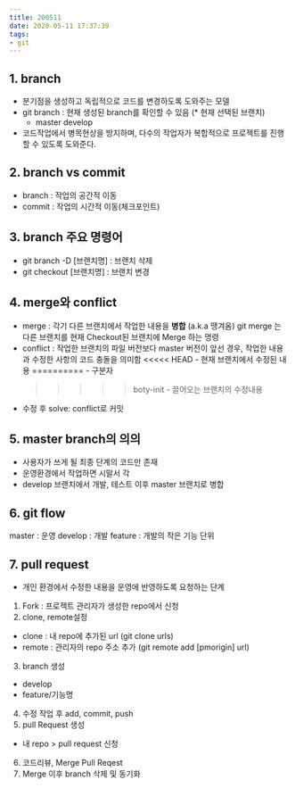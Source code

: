 ```yaml
---
title: 200511
date: 2020-05-11 17:37:39
tags:
- git
---
```


## 1. branch 
- 분기점을 생성하고 독립적으로 코드를 변경하도록 도와주는 모델 
- git branch : 현재 생성된 branch를 확인할 수 있음 (* 현재 선택된 브랜치)
    * master
    develop
- 코드작업에서 병목현상을 방지하며, 다수의 작업자가 복합적으로 프로젝트를 진행할 수 있도록 도와준다.

## 2. branch vs commit
- branch : 작업의 공간적 이동
- commit : 작업의 시간적 이동(체크포인트)
  
## 3. branch 주요 명령어
- git branch -D [브랜치명] : 브랜치 삭제
- git checkout [브랜치명] : 브랜치 변경

## 4. merge와 conflict
- merge : 각기 다른 브랜치에서 작업한 내용을 **병합** (a.k.a 땡겨옴) git merge 는 다른 브랜치를 현재 Checkout된 브랜치에 Merge 하는 명령
- conflict : 작업한 브랜치의 파일 버전보다 master 버전이 앞선 경우, 작업한 내용과 수정한 사항의 코드 충돌을 의미함
  <<<<< HEAD - 현재 브랜치에서 수정된 내용
  ========== - 구분자
  >>>>> boty-init - 끌어오는 브랜치의 수정내용
- 수정 후 solve: conflict로 커밋

## 5. master branch의 의의
- 사용자가 쓰게 될 최종 단계의 코드만 존재
- 운영환경에서 작업하면 시말서 각
- develop 브랜치에서 개발, 테스트 이후 master 브랜치로 병합

## 6. git flow
master : 운영
  develop : 개발
    feature : 개발의 작은 기능 단위 

## 7. pull request
- 개인 환경에서 수정한 내용을 운영에 반영하도록 요청하는 단계
1. Fork : 프로젝트 관리자가 생성한 repo에서 신청 
2. clone, remote설정
  - clone : 내 repo에 추가된 url (git clone urls)
  - remote : 관리자의 repo 주소 추가 (git remote add [pmorigin] url)
3. branch 생성
  - develop
  - feature/기능명
4. 수정 작업 후 add, commit, push
5. pull Request 생성
  - 내 repo > pull request 신청
6. 코드리뷰, Merge Pull Reqest
7. Merge 이후 branch 삭제 및 동기화
